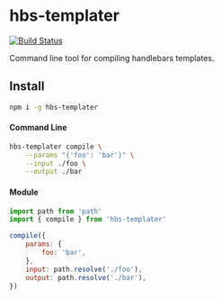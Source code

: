 # hbs-templater
[![Build Status](https://travis-ci.org/esayemm/hbs-templater.svg?branch=master)](https://travis-ci.org/esayemm/hbs-templater)

Command line tool for compiling handlebars templates.

## Install

```sh
npm i -g hbs-templater
```

#### Command Line

```sh
hbs-templater compile \
	--params "{'foo': 'bar'}" \
	--input ./foo \
	--output ./bar
```

#### Module

```javascript
import path from 'path'
import { compile } from 'hbs-templater'

compile({
	params: {
		foo: 'bar',
	},
	input: path.resolve('./foo'),
	output: path.resolve('./bar'),
})
```